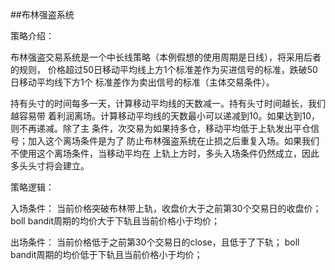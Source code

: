 ##布林强盗系统

策略介绍：

布林强盗交易系统是一个中长线策略（本例假想的使用周期是日线），将采用后者的规则，
价格超过50日移动平均线上方1个标准差作为买进信号的标准，跌破50日移动平均线下方1个
标准差作为卖出信号的标准（主体交易条件）。

持有头寸的时间每多一天，计算移动平均线的天数减一。持有头寸时间越长，我们越容易带
着利润离场。计算移动平均线的天数最小可以递减到10。如果达到10，则不再递减。除了主
条件，次交易为如果持多仓，移动平均低于上轨发出平仓信号；加入这个离场条件是为了
防止布林强盗系统在止损之后重复入场。如果我们不使用这个离场条件，当移动平均在
上轨上方时，多头入场条件仍然成立，因此多头头寸将会建立。

策略逻辑： 

入场条件：
     当前价格突破布林带上轨，收盘价大于之前第30个交易日的收盘价；
     boll bandit周期的均价大于下轨且当前价格小于均价；
     
出场条件：
     当前价格低于之前第30个交易日的close，且低于了下轨；
     boll bandit周期的均价低于下轨且当前价格小于均价；

